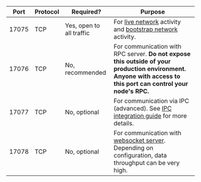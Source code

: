 | Port | Protocol | Required?   | Purpose |
|-------------|----------|------------------|---------|
| 17075       | TCP      | Yes, open to all traffic | For [live network](/glossary#live-network) activity and [bootstrap network](/glossary#bootstrap-network) activity. |
| 17076       | TCP      | No, recommended    | For communication with RPC server. **Do not expose this outside of your production environment. Anyone with access to this port can control your node's RPC.** |
| 17077       | TCP      | No, optional    | For communication via IPC (advanced). See [IPC integration guide](../integration-guides/ipc-integration.md) for more details. |
| 17078       | TCP      | No, optional    | For communication with [websocket server](/integration-guides/websockets). Depending on configuration, data throughput can be very high. |